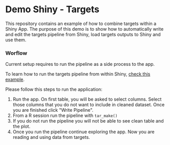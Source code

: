 # Demo Shiny - Targets

This repository contains an example of how to combine targets within a Shiny App.
The purpose of this demo is to show how to automatically write and edit the targets pipeline from Shiny, load targets outputs to Shiny and use them.

### Worflow

Current setup requires to run the pipeline as a side process to the app.

To learn how to run the targets pipeline from within Shiny, [check this example](https://github.com/wlandau/targets-shiny).


Please follow this steps to run the application:


1. Run the app. On first table, you will be asked to select columns. Select those columns that
you do not want to include in cleaned dataset. Once you are finished click "Write Pipeline".
2. From a R session run the pipeline with `tar_make()`
3. If you do not run the pipeline you will not be able to see clean table and the plot.
4. Once you run the pipeline continue exploring the app. Now you are reading and using data
from targets.
